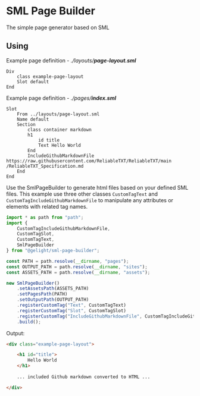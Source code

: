 # SML Page Builder

The simple page generator based on SML

## Using

Example page definition - *./layouts/**page-layout.sml***
```
Div
    class example-page-layout
    Slot default
End
```

Example page definition - *./pages/**index.sml***
```
Slot
    From ../layouts/page-layout.sml
    Name default
    Section
        class container markdown
        h1
            id title
            Text Hello World
        End
        IncludeGithubMarkdownFile https://raw.githubusercontent.com/ReliableTXT/ReliableTXT/main /ReliableTXT_Specification.md
    End
End
```

Use the SmlPageBuilder to generate html files based on your defined SML files. This example use three other classes `CustomTagText` and `CustomTagIncludeGithubMarkdownFile` to manipulate any attributes or elements with related tag names.
```js
import * as path from "path";
import {
    CustomTagIncludeGithubMarkdownFile,
    CustomTagSlot,
    CustomTagText,
    SmlPageBuilder
} from "@gelight/sml-page-builder";

const PATH = path.resolve(__dirname, "pages");
const OUTPUT_PATH = path.resolve(__dirname, "sites");
const ASSETS_PATH = path.resolve(__dirname, "assets");

new SmlPageBuilder()
    .setAssetsPath(ASSETS_PATH)
    .setPagesPath(PATH)
    .setOutputPath(OUTPUT_PATH)
    .registerCustomTag("Text", CustomTagText)
    .registerCustomTag("Slot", CustomTagSlot)
    .registerCustomTag("IncludeGithubMarkdownFile", CustomTagIncludeGithubMarkdownFile)
    .build();
```
Output:
```html
<div class="example-page-layout">

    <h1 id="title">
        Hello World
    </h1>
    
    ... included Github markdown converted to HTML ...

</div>
```